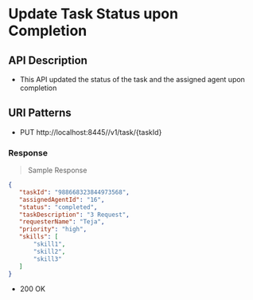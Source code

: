 # Update Task Status upon Completion

## API Description
* This API updated the status of the task and the assigned agent upon completion

## URI Patterns
  - PUT http://localhost:8445//v1/task/{taskId}

### Response
> Sample Response

 ```json
{
    "taskId": "988668323844973568",
    "assignedAgentId": "16",
    "status": "completed",
    "taskDescription": "3 Request",
    "requesterName": "Teja",
    "priority": "high",
    "skills": [
        "skill1",
        "skill2",
        "skill3"
    ]
}
 ```
* 200 OK

